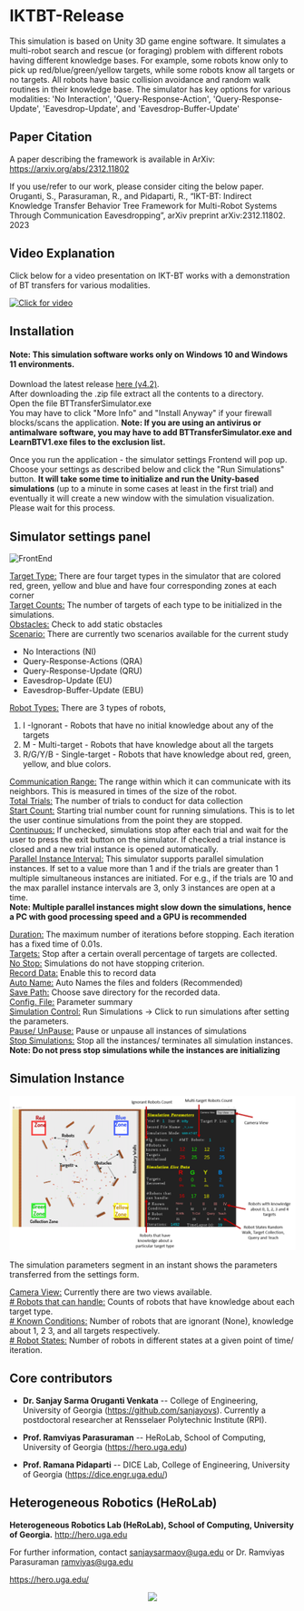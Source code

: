 # IKTBT-Release

This simulation is based on Unity 3D game engine software. It simulates a multi-robot search and rescue (or foraging) problem with different robots having different knowledge bases. For example, some robots know only to pick up red/blue/green/yellow targets, while some robots know all targets or no targets. All robots have basic collision avoidance and random walk routines in their knowledge base.
The simulator has key options for various modalities: 'No Interaction', 'Query-Response-Action', 'Query-Response-Update', 'Eavesdrop-Update', and 'Eavesdrop-Buffer-Update'

## Paper Citation
A paper describing the framework is available in ArXiv: https://arxiv.org/abs/2312.11802 

If you use/refer to our work, please consider citing the below paper.
Oruganti, S., Parasuraman, R., and Pidaparti, R., “IKT-BT: Indirect Knowledge Transfer Behavior Tree Framework for Multi-Robot Systems Through Communication Eavesdropping”, arXiv preprint arXiv:2312.11802. 2023

## Video Explanation  
Click below for a video presentation on IKT-BT works with a demonstration of BT transfers for various modalities.

[![Click for video](https://img.youtube.com/vi/xOJ8HIMnols/0.jpg)](https://youtu.be/xOJ8HIMnols)


## Installation
#### Note: This simulation software works only on Windows 10 and Windows 11 environments.  

Download the latest release [here (v4.2)]().  
After downloading the .zip file extract all the contents to a directory.  
Open the file BTTransferSimulator.exe  
You may have to click "More Info" and "Install Anyway" if your firewall blocks/scans the application.
**Note: If you are using an antivirus or antimalware software, you may have to add BTTransferSimulator.exe and LearnBTV1.exe files to the exclusion list.**  

Once you run the application - the simulator settings Frontend will pop up. Choose your settings as described below and click the "Run Simulations" button. 
**It will take some time to initialize and run the Unity-based simulations** (up to a minute in some cases at least in the first trial) and eventually it will create a new window with the simulation visualization. Please wait for this process.


## Simulator settings panel
![FrontEnd](https://github.com/sanjayovs/IKTBT-Release/blob/master/forReadme/FrontEnd.png)

<ins> Target Type:</ins> There are four target types in the simulator that are colored red, green, yellow and blue and have four corresponding zones at each corner  
<ins>Target Counts:</ins> The number of targets of each type to be initialized in the simulations.  
<ins>Obstacles:</ins> Check to add static obstacles  
<ins>Scenario:</ins> There are currently two scenarios available for the current study 
&nbsp; 
* No Interactions (NI)
* Query-Response-Actions (QRA)
* Query-Response-Update (QRU)
* Eavesdrop-Update (EU)
* Eavesdrop-Buffer-Update (EBU)  

<ins>Robot Types:</ins> There are 3 types of robots, 
&nbsp;  
1. I -Ignorant - Robots that have no initial knowledge about any of the targets
2. M - Multi-target - Robots that have knowledge about all the targets
3. R/G/Y/B - Single-target - Robots that have knowledge about red, green, yellow, and blue colors.

<ins>Communication Range:</ins> The range within which it can communicate with its neighbors. This is measured in times of the size of the robot.  
<ins>Total Trials:</ins> The number of trials to conduct for data collection  
<ins>Start Count:</ins> Starting trial number count for running simulations. This is to let the user continue simulations from the point they are stopped.  
<ins>Continuous:</ins> If unchecked, simulations stop after each trial and wait for the user to press the exit button on the simulator. If checked a trial instance is closed and a new trial instance is opened automatically.  
<ins>Parallel Instance Interval:</ins> This simulator supports parallel simulation instances. If set to a value more than 1 and if the trials are greater than 1 multiple simultaneous instances are initiated. For e.g., if the trials are 10 and the max parallel instance intervals are 3, only 3 instances are open at a time.  
**Note: Multiple parallel instances might slow down the simulations, hence a PC with good processing speed and a GPU is recommended**  

<ins>Duration:</ins> The maximum number of iterations before stopping. Each iteration has a fixed time of 0.01s.  
<ins>Targets:</ins> Stop after a certain overall percentage of targets are collected.  
<ins>No Stop:</ins> Simulations do not have stopping criterion.  
<ins>Record Data:</ins> Enable this to record data  
<ins>Auto Name:</ins> Auto Names the files and folders (Recommended)  
<ins>Save Path:</ins> Choose save directory for the recorded data.  
<ins>Config. File:</ins> Parameter summary  
<ins>Simulation Control:</ins> Run Simulations -> Click to run simulations after setting the parameters.  
<ins>Pause/ UnPause:</ins> Pause or unpause all instances of simulations  
<ins>Stop Simulations:</ins> Stop all the instances/ terminates all simulation instances.  
**Note: Do not press stop simulations while the instances are initializing**







## Simulation Instance
![SimulationInstance](https://github.com/herolab-uga/KTBT-Release/blob/master/forWiki/Simuloation.png)

The simulation parameters segment in an instant shows the parameters transferred from the settings form.

<ins>Camera View:</ins> Currently there are two views available.  
<ins># Robots that can handle:</ins> Counts of robots that have knowledge about each target type.  
<ins># Known Conditions:</ins> Number of robots that are ignorant (None), knowledge about 1, 2 3, and all targets respectively.  
<ins># Robot States:</ins> Number of robots in different states at a given point of time/ iteration.  


## Core contributors

* **Dr. Sanjay Sarma Oruganti Venkata** -- College of Engineering, University of Georgia (https://github.com/sanjayovs). Currently a postdoctoral researcher at Rensselaer Polytechnic Institute (RPI).

* **Prof. Ramviyas Parasuraman** -- HeRoLab, School of Computing, University of Georgia (https://hero.uga.edu)

* **Prof. Ramana Pidaparti** -- DICE Lab, College of Engineering, University of Georgia (https://dice.engr.uga.edu/)


## Heterogeneous Robotics (HeRoLab)

**Heterogeneous Robotics Lab (HeRoLab), School of Computing, University of Georgia.** http://hero.uga.edu 

For further information, contact sanjaysarmaov@uga.edu or Dr. Ramviyas Parasuraman ramviyas@uga.edu

https://hero.uga.edu/

<p align="center">
<img src="http://hero.uga.edu/wp-content/uploads/2021/04/herolab_newlogo_whitebg.png" width="300">
</p>
